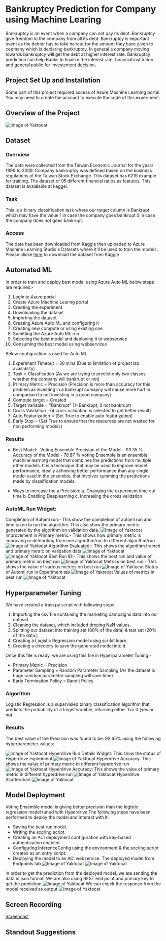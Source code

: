 # Bankruptcy Prediction for Company using Machine Learing
Bankruptcy is an event when a company can not pay its debt. Bankruptcy give freedom to the company from all its debt. Bankruptcy is important event as the debter has to take haircut for the amount they have given to copmany which is declaring bankruptcy. In general a company moving towards bankruptcy will get the debt at higher interest rate. Bankruptcy prediction can help Banks to finalize the interest rate, financial institution and general public for investement decision. 

## Project Set Up and Installation
Some part of this project required access of Azure Machine Learning portal. You may need to create the account to execute the code of this experiment. 
## Overview of the Project 
![Image of Yaktocat](https://github.com/agshiv92/Company-Bankruptcy-Prediction/blob/main/Presentation1.jpg)

## Dataset

### Overview
The data were collected from the Taiwan Economic Journal for the years 1999 to 2009. Company bankruptcy was defined based on the business regulations of the Taiwan Stock Exchange. This dataset has 6219 example for training. The dataset of 95 different financial ratios as features. This dataset is avaialable at kaggel. 

### Task
This is a binary classification task where our target column is Bankrupt which may have the value 1 in case the company goes bankrupt 0 in case the company does not goes bankrupt.

### Access
The data has been downloaded from Kaggle then uploaded to Azure Machine Learning Studio's Datasets where it'll be used to train the models. Please clicke [here](https://www.kaggle.com/fedesoriano/company-bankruptcy-prediction "here") to download the dataset from Kaggle

## Automated ML
In order to train and deploy best model using Azure Auto ML below steps are required:-
1. Login to Azure portal 
2. Create Azure Machine Learing portal
3. Creating the experiment 
4. Downloading the dataset 
5. Importing the dataset 
6. Creating Azure Auto ML and configuring it 
7. Creating new compute or using existing one
8. Sumitting the Azure Auto ML run 
9. Selecting the best model and deploying it to webservice
10. Consuming the best model using webservices

Below configuration is used for Auto ML 
1. Experiment Timeout = 30 mins (Due to limitation of project lab availablity)
2. Task = Classfication (As we are trying to predict only two classes whether the company will bankrupt or not) 
3. Primary Metric = Precision (Precision is more than accuracy for this problem as investing in a bankrupt comapny will cause more hurt in comparison to not investing in a good company)
4. Compute target = Created  
5. Target Variable = "Bankrupt" (1=Bankrupt, 0 not bankrupt)
6. Cross Validation =(4 cross validation is selected to get better result)
7. Auto Featurization = (Set True to enable auto featurization)
8. Early Stop = (Set True to ensure that the resources are not wasted for non performing models)

### Results

* Best Model:- Voting Ensemble
Precision of the Model:- 93.35 % 
Accuracy of the Model:- 78.87 % 
Voting Ensemble is an ensemble machine learning model that combines the predictions from multiple other models. It is a technique that may be used to improve model performance, ideally achieving better performance than any single model used in the ensemble, that involves summing the predictions made by classification models.

* Ways to increase the a Precision:
a. Changing the experiment time out time
b. Enabling Deeplearning 
c. Increasing the cross validation 

### AutoML Run Widget:
Completion of Automl run:- This show the completion of automl run and time taken to run the algorithm. This also show the primary metric generated by the algorithm on validation data. 
![Image of Yaktocat](https://github.com/agshiv92/Company-Bankruptcy-Prediction/blob/main/1.JPG)
Improvement in Primary metric:- This shows how primary metric is improving or deteoriting from one algorithm/run to different algorithm/run
![Image of Yaktocat](https://github.com/agshiv92/Company-Bankruptcy-Prediction/blob/main/2.JPG)
Algorithm Evaluated:- This shows the algorithm trained and primary metric on validation data
![Image of Yaktocat](https://github.com/agshiv92/Company-Bankruptcy-Prediction/blob/main/3.JPG)
![Image of Yaktocat](https://github.com/agshiv92/Company-Bankruptcy-Prediction/blob/main/4.JPG)
Best Run ID:- This shows the best run and value of primary metric on best run
![Image of Yaktocat](https://github.com/agshiv92/Company-Bankruptcy-Prediction/blob/main/5.JPG)
Metrics on best run:- This shows the value of various metrics on best run
![Image of Yaktocat](https://github.com/agshiv92/Company-Bankruptcy-Prediction/blob/main/6.JPG)
Status of Automl run in Experiment tab
![Image of Yaktocat](https://github.com/agshiv92/Company-Bankruptcy-Prediction/blob/main/7.JPG)
Values of metrics in best run
![Image of Yaktocat](https://github.com/agshiv92/Company-Bankruptcy-Prediction/blob/main/8.JPG)
## Hyperparameter Tuning

We have created a train.py script with following steps. 
1. Importing the csv file containing the marketing campaigns data into our dataset.
2. Cleaning the dataset, which included droping NaN values.
3. Splitting our dataset into training set (80% of the data) & test set (20% of the data.)
4. Creating a Logistic Regression model using sci-kit learn.
5. Creating a directory to save the generated model into it.

Once this file is ready, we are using this file in Hyperparameter Tuning:-

* Primary Metric = Precision
* Parameter Sampling = Random Parameter Sampling (As the dataset is huge ramdom parameter sampling will save time)
* Early Termination Policy = Bandit Policy 


### Algorithm
Logistic Regression is a supervisied binary classification algorithm that predicts the probability of a target varaible, returning either 1 or 0 (yes or no).


### Results
The best value of the Precision was found to be: 92.65%  using the following hyperparemeter values:

![Image of Yaktocat](https://github.com/agshiv92/Company-Bankruptcy-Prediction/blob/main/13.JPG)
Hyperdrive Run Details Widget: This show the status of Hyperdrive experiment
![Image of Yaktocat](https://github.com/agshiv92/Company-Bankruptcy-Prediction/blob/main/9.JPG)
Hyperdrive  Accuracy: This shows the value of primary metric in different hyperdrive run
![Image of Yaktocat](https://github.com/agshiv92/Company-Bankruptcy-Prediction/blob/main/10.JPG)
Hyperdrive  Accuracy: This shows the value of primary metric in different hyperdrive run
![Image of Yaktocat](https://github.com/agshiv92/Company-Bankruptcy-Prediction/blob/main/11.JPG)
Hyperdrive  Scatterchart
![Image of Yaktocat](https://github.com/agshiv92/Company-Bankruptcy-Prediction/blob/main/12.JPG)

## Model Deployment
Voting Ensemble model is giving better precision than the logistic regression model tuned with Hyperdrive.The following steps have been performed to deploy the model and interact with it:
* Saving the best run model.
* Writing the scoring script.
* Creating an ACI deployment configuration with key-based authentication enabled.
* Configuring InferenceConfig using the environment & the scoring script created as an entry script.
* Deploying the model to an ACI webservice. The deployed model from Endpoints tab
![Image of Yaktocat](https://github.com/agshiv92/Company-Bankruptcy-Prediction/blob/main/15.JPG)
![Image of Yaktocat](https://github.com/agshiv92/Company-Bankruptcy-Prediction/blob/main/16.JPG)

In order to get the prediction from the deployed model, we are sending the data in json format. We are also using REST end point and primary key to get the prediction
![Image of Yaktocat](https://github.com/agshiv92/Company-Bankruptcy-Prediction/blob/main/17.JPG)
We can check the response from the model received as output
![Image of Yaktocat](https://github.com/agshiv92/Company-Bankruptcy-Prediction/blob/main/18.JPG)

## Screen Recording
[Screencast](https://youtu.be/Xnfkm2BUVZ0 "Screencast")
## Standout Suggestions

